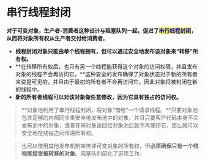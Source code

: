 # 串行线程封闭

**对于可变对象，生产者-消费者这种设计与阻塞队列一起，促进了**<mark style="color:blue;">**串行线程封闭**</mark>**，从而将对象所有权从生产者交付给消费者**。

* **线程封闭对象只能由单个线程拥有，但可以通过安全地发布该对象来“转移”所有权。**
* **在转移所有权后，也只有另一个线程能获得这个对象的访问权限，并且发布对象的线程不会再访问它。**这种安全的发布确保了对象状态对于新的所有者来说是可见的，并且由于最初的所有者不会再访问它，因此对象将被封闭在新的线程中。
* **新的所有者线程可以对该对象做任意修改，因为它具有独占的访问权。**

> **对象池利用了串行线程封闭，将对象“借给”一个请求线程。**只要对象池包含足够的内部同步来安全地发布池中的对象，并且只要客户代码本身不会发布池中的对象，或者在将对象返回给对象池后就不再使用它，那么就可以安全地在线程之间传递所有权。

> 也可以使用其他发布机制来传递可变对象的所有权，但**必须确保只有一个线程能接受被转移的对象**。阻塞队列简化了这项工作。
